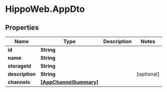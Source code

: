 # HippoWeb.AppDto

## Properties

Name | Type | Description | Notes
------------ | ------------- | ------------- | -------------
**id** | **String** |  | 
**name** | **String** |  | 
**storageId** | **String** |  | 
**description** | **String** |  | [optional] 
**channels** | [**[AppChannelSummary]**](AppChannelSummary.md) |  | 


